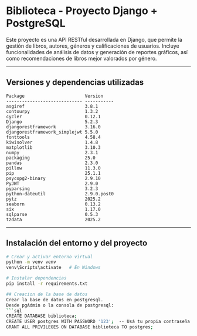 # Biblioteca - Proyecto Django + PostgreSQL

Este proyecto es una API RESTful desarrollada en Django, que permite la gestión de libros, autores, géneros y calificaciones de usuarios. Incluye funcionalidades de análisis de datos y generación de reportes gráficos, así como recomendaciones de libros mejor valorados por género.

---

## Versiones y dependencias utilizadas
```text
Package                       Version
----------------------------- -----------
asgiref                       3.8.1
contourpy                     1.3.2
cycler                        0.12.1
Django                        5.2.3
djangorestframework           3.16.0
djangorestframework_simplejwt 5.5.0
fonttools                     4.58.4
kiwisolver                    1.4.8
matplotlib                    3.10.3
numpy                         2.3.1
packaging                     25.0
pandas                        2.3.0
pillow                        11.3.0
pip                           25.1.1
psycopg2-binary               2.9.10
PyJWT                         2.9.0
pyparsing                     3.2.3
python-dateutil               2.9.0.post0
pytz                          2025.2
seaborn                       0.13.2
six                           1.17.0
sqlparse                      0.5.3
tzdata                        2025.2
```
---

## Instalación del entorno y del proyecto

```bash
# Crear y activar entorno virtual
python -m venv venv
venv\Scripts\activate   # En Windows

# Instalar dependencias
pip install -r requirements.txt

## Creacion de la base de datos
Crear la base de datos en postgresql.
Desde pgAdmin o la consola de postgresql:
```sql
CREATE DATABASE biblioteca;
CREATE USER postgres WITH PASSWORD '123';  -- Usá tu propia contraseña
GRANT ALL PRIVILEGES ON DATABASE biblioteca TO postgres;
```
